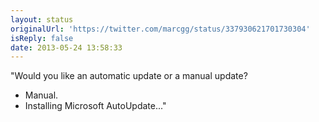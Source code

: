```yaml
---
layout: status
originalUrl: 'https://twitter.com/marcgg/status/337930621701730304'
isReply: false
date: 2013-05-24 13:58:33
---
```


"Would you like an automatic update or a manual update?
- Manual.
- Installing Microsoft AutoUpdate..."

